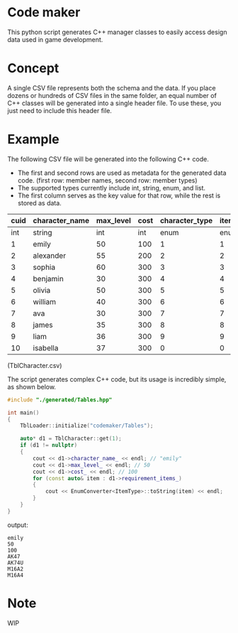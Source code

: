 # Code maker
This python script generates C++ manager classes to easily access design data used in game development.

# Concept
A single CSV file represents both the schema and the data. 
If you place dozens or hundreds of CSV files in the same folder, an equal number of C++ classes will be generated into a single header file. To use these, you just need to include this header file.

# Example
The following CSV file will be generated into the following C++ code.
- The first and second rows are used as metadata for the generated data code. (first row: member names, second row: member types)
- The supported types currently include int, string, enum, and list. 
- The first column serves as the key value for that row, while the rest is stored as data.
  
| cuid | character_name | max_level | cost | character_type      | item_type      | requirement_quests | requirement_items    |
|------|----------------|-----------|------|---------------------|----------------|--------------------|----------------------|
| int  | string         | int       | int  | enum<CharacterType> | enum<ItemType> | list<string>       | list<enum<ItemType>> |
| 1    | emily          | 50        | 100  | 1                   | 1              | "1,2,3,4,5,6"      | "1,2,3,4"        |
| 2    | alexander      | 55        | 200  | 2                   | 2              | "1,2,3,4,5,7"      | "1,2,3,4"        |
| 3    | sophia         | 60        | 300  | 3                   | 3              | "1,2,3,4,5,8"      | "1,2,3,4"        |
| 4    | benjamin       | 30        | 300  | 4                   | 4              | "1,2,3,4,5,9"      | "1,2,3,4"        |
| 5    | olivia         | 50        | 300  | 5                   | 5              | "1,2,3,4,5,10"     | "1,2,3,4"       |
| 6    | william        | 40        | 300  | 6                   | 6              | "1,2,3,4,5,11"     | "1,2,3,4"       |
| 7    | ava            | 30        | 300  | 7                   | 7              | "1,2,3,4,5,12"     | "1,2,3,4"       |
| 8    | james          | 35        | 300  | 8                   | 8              | "1,2,3,4,5,13"     | "1,2,3,4"       |
| 9    | liam           | 36        | 300  | 9                   | 9              | "1,2,3,4,5,14"     | "1,2,3,4"       |
| 10   | isabella       | 37        | 300  | 0                   | 0              | "1,2,3,4,5,15"     | "1,2,3,4"       |

(TblCharacter.csv)


The script generates complex C++ code, but its usage is incredibly simple, as shown below.
```cpp
#include "./generated/Tables.hpp"

int main()
{
    TblLoader::initialize("codemaker/Tables");

    auto* d1 = TblCharacter::get(1);
    if (d1 != nullptr)
    {
        cout << d1->character_name_ << endl; // "emily"
        cout << d1->max_level_ << endl; // 50
        cout << d1->cost_ << endl; // 100
        for (const auto& item : d1->requirement_items_)
        {
            cout << EnumConverter<ItemType>::toString(item) << endl; 
        }
    }
}
```

output:
```
emily
50
100
AK47
AK74U
M16A2
M16A4
```

# Note
WIP
